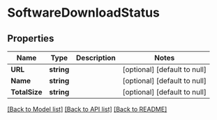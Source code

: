 # SoftwareDownloadStatus

## Properties
Name | Type | Description | Notes
------------ | ------------- | ------------- | -------------
**URL** | **string** |  | [optional] [default to null]
**Name** | **string** |  | [optional] [default to null]
**TotalSize** | **string** |  | [optional] [default to null]

[[Back to Model list]](../README.md#documentation-for-models) [[Back to API list]](../README.md#documentation-for-api-endpoints) [[Back to README]](../README.md)

